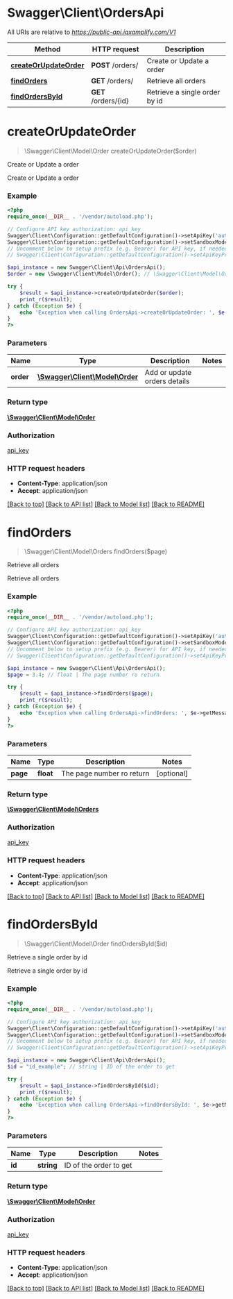 # Swagger\Client\OrdersApi

All URIs are relative to *https://public-api.iqxamplify.com/V1*

Method | HTTP request | Description
------------- | ------------- | -------------
[**createOrUpdateOrder**](OrdersApi.md#createOrUpdateOrder) | **POST** /orders/ | Create or Update a order
[**findOrders**](OrdersApi.md#findOrders) | **GET** /orders/ | Retrieve all orders
[**findOrdersById**](OrdersApi.md#findOrdersById) | **GET** /orders/{id} | Retrieve a single order by id


# **createOrUpdateOrder**
> \Swagger\Client\Model\Order createOrUpdateOrder($order)

Create or Update a order

Create or Update a order

### Example
```php
<?php
require_once(__DIR__ . '/vendor/autoload.php');

// Configure API key authorization: api_key
Swagger\Client\Configuration::getDefaultConfiguration()->setApiKey('authorization', 'YOUR_API_KEY');
Swagger\Client\Configuration::getDefaultConfiguration()->setSandboxMode(true);
// Uncomment below to setup prefix (e.g. Bearer) for API key, if needed
// Swagger\Client\Configuration::getDefaultConfiguration()->setApiKeyPrefix('authorization', 'Bearer');

$api_instance = new Swagger\Client\Api\OrdersApi();
$order = new \Swagger\Client\Model\Order(); // \Swagger\Client\Model\Order | Add or update orders details

try {
    $result = $api_instance->createOrUpdateOrder($order);
    print_r($result);
} catch (Exception $e) {
    echo 'Exception when calling OrdersApi->createOrUpdateOrder: ', $e->getMessage(), PHP_EOL;
}
?>
```

### Parameters

Name | Type | Description  | Notes
------------- | ------------- | ------------- | -------------
 **order** | [**\Swagger\Client\Model\Order**](../Model/\Swagger\Client\Model\Order.md)| Add or update orders details |

### Return type

[**\Swagger\Client\Model\Order**](../Model/Order.md)

### Authorization

[api_key](../../README.md#api_key)

### HTTP request headers

 - **Content-Type**: application/json
 - **Accept**: application/json

[[Back to top]](#) [[Back to API list]](../../README.md#documentation-for-api-endpoints) [[Back to Model list]](../../README.md#documentation-for-models) [[Back to README]](../../README.md)

# **findOrders**
> \Swagger\Client\Model\Orders findOrders($page)

Retrieve all orders

Retrieve all orders

### Example
```php
<?php
require_once(__DIR__ . '/vendor/autoload.php');

// Configure API key authorization: api_key
Swagger\Client\Configuration::getDefaultConfiguration()->setApiKey('authorization', 'YOUR_API_KEY');
Swagger\Client\Configuration::getDefaultConfiguration()->setSandboxMode(true);
// Uncomment below to setup prefix (e.g. Bearer) for API key, if needed
// Swagger\Client\Configuration::getDefaultConfiguration()->setApiKeyPrefix('authorization', 'Bearer');

$api_instance = new Swagger\Client\Api\OrdersApi();
$page = 3.4; // float | The page number ro return

try {
    $result = $api_instance->findOrders($page);
    print_r($result);
} catch (Exception $e) {
    echo 'Exception when calling OrdersApi->findOrders: ', $e->getMessage(), PHP_EOL;
}
?>
```

### Parameters

Name | Type | Description  | Notes
------------- | ------------- | ------------- | -------------
 **page** | **float**| The page number ro return | [optional]

### Return type

[**\Swagger\Client\Model\Orders**](../Model/Orders.md)

### Authorization

[api_key](../../README.md#api_key)

### HTTP request headers

 - **Content-Type**: application/json
 - **Accept**: application/json

[[Back to top]](#) [[Back to API list]](../../README.md#documentation-for-api-endpoints) [[Back to Model list]](../../README.md#documentation-for-models) [[Back to README]](../../README.md)

# **findOrdersById**
> \Swagger\Client\Model\Order findOrdersById($id)

Retrieve a single order by id

Retrieve a single order by id

### Example
```php
<?php
require_once(__DIR__ . '/vendor/autoload.php');

// Configure API key authorization: api_key
Swagger\Client\Configuration::getDefaultConfiguration()->setApiKey('authorization', 'YOUR_API_KEY');
Swagger\Client\Configuration::getDefaultConfiguration()->setSandboxMode(true);
// Uncomment below to setup prefix (e.g. Bearer) for API key, if needed
// Swagger\Client\Configuration::getDefaultConfiguration()->setApiKeyPrefix('authorization', 'Bearer');

$api_instance = new Swagger\Client\Api\OrdersApi();
$id = "id_example"; // string | ID of the order to get

try {
    $result = $api_instance->findOrdersById($id);
    print_r($result);
} catch (Exception $e) {
    echo 'Exception when calling OrdersApi->findOrdersById: ', $e->getMessage(), PHP_EOL;
}
?>
```

### Parameters

Name | Type | Description  | Notes
------------- | ------------- | ------------- | -------------
 **id** | **string**| ID of the order to get |

### Return type

[**\Swagger\Client\Model\Order**](../Model/Order.md)

### Authorization

[api_key](../../README.md#api_key)

### HTTP request headers

 - **Content-Type**: application/json
 - **Accept**: application/json

[[Back to top]](#) [[Back to API list]](../../README.md#documentation-for-api-endpoints) [[Back to Model list]](../../README.md#documentation-for-models) [[Back to README]](../../README.md)

